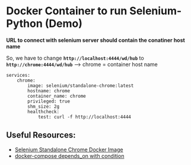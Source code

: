 # Docker Container to run Selenium-Python (Demo)

**URL to connect with selenium server should contain the conatiner host name**

So, we have to change **`http://localhost:4444/wd/hub`** to **`http://chrome:4444/wd/hub`** --> chrome = container host name

```docker-compose
services:
    chrome:
        image: selenium/standalone-chrome:latest
        hostname: chrome
        container_name: chrome
        privileged: true
        shm_size: 2g
        healthcheck:
            test: curl -f http://localhost:4444
```

## Useful Resources:
- [Selenium Standalone Chrome Docker Image](https://hub.docker.com/r/selenium/standalone-chrome)
- [docker-compose depends_on with condition](https://stackoverflow.com/questions/47710767/what-is-the-alternative-to-condition-form-of-depends-on-in-docker-compose-versio)
